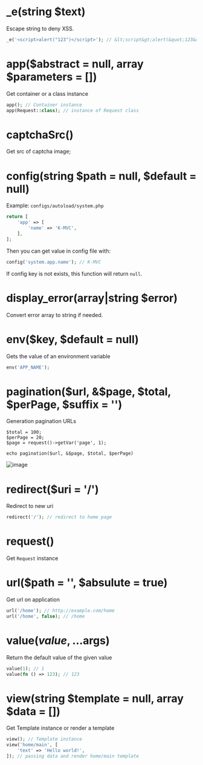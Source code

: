 # _e(string $text)
Escape string to deny XSS.
```php
_e('<script>alert("123")</script>'); // &lt;script&gt;alert(&quot;123&quot;)&lt;/script&gt;
```

# app($abstract = null, array $parameters = [])
Get container or a class instance
```php
app(); // Container instance
app(Request::class); // instance of Request class
```

# captchaSrc()
Get src of captcha image;

# config(string $path = null, $default = null)
Example: `configs/autoload/system.php`
```php
return [
    'app' => [
        'name' => 'K-MVC',
    ],
];
```
Then you can get value in config file with:
```php
config('system.app.name'); // K-MVC
```

If config key is not exists, this function will return `null`.

# display_error(array|string $error)
Convert error array to string if needed.

# env($key, $default = null)
Gets the value of an environment variable
```php
env('APP_NAME');
```

# pagination($url, &$page, $total, $perPage, $suffix = '')
Generation pagination URLs
```
$total = 100;
$perPage = 20;
$page = request()->getVar('page', 1);

echo pagination($url, &$page, $total, $perPage)
```
![image](https://github.com/buihanh2304/simple-php-mvc-framework/assets/46696647/3efcde92-7859-489a-a7e5-8848662ced69)

# redirect($uri = '/')
Redirect to new uri
```php
redirect('/'); // redirect to home page
```

# request()
Get `Request` instance

# url($path = '', $absulute = true)
Get url on application
```php
url('/home'); // http://example.com/home
url('/home', false); // /home
```

# value($value, ...$args)
Return the default value of the given value
```php
value(1); // 1
value(fn () => 123); // 123
```

# view(string $template = null, array $data = [])
Get Template instance or render a template
```php
view(); // Template instance
view('home/main', [
    'text' => 'Hello world!',
]); // passing data and render home/main template
```
